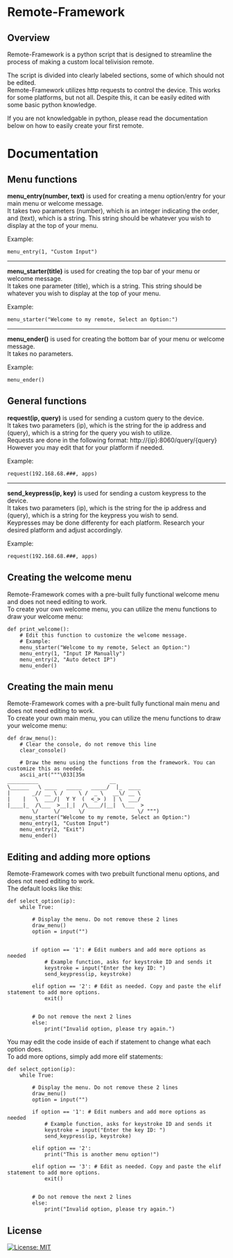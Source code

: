 # Remote-Framework
## Overview
Remote-Framework is a python script that is designed to streamline the process of making a custom local telivision remote.  
  
The script is divided into clearly labeled sections, some of which should not be edited.  
Remote-Framework utilizes http requests to control the device. This works for some platforms, but not all. Despite this, it can be easily edited with some basic python knowledge.  
  
If you are not knowledgable in python, please read the documentation below on how to easily create your first remote.  

# Documentation
## Menu functions

**menu_entry(number, text)** is used for creating a menu option/entry for your main menu or welcome message.  
It takes two parameters (number), which is an integer indicating the order, and (text), which is a string. This string should be whatever you wish to display at the top of your menu.  
  
Example: 
```
menu_entry(1, "Custom Input")
```

---
**menu_starter(title)** is used for creating the top bar of your menu or welcome message.  
It takes one parameter (title), which is a string. This string should be whatever you wish to display at the top of your menu.  
  
Example: 
```
menu_starter("Welcome to my remote, Select an Option:")
```

---
**menu_ender()** is used for creating the bottom bar of your menu or welcome message.  
It takes no parameters.  
  
Example: 
```
menu_ender()
```

## General functions

**request(ip, query)** is used for sending a custom query to the device.  
It takes two parameters (ip), which is the string for the ip address and (query), which is a string for the query you wish to utilize.  
Requests are done in the following format: http://{ip}:8060/query/{query}  
However you may edit that for your platform if needed.  
  
Example: 
```
request(192.168.68.###, apps)
```

---
**send_keypress(ip, key)** is used for sending a custom keypress to the device.    
It takes two parameters (ip), which is the string for the ip address and (query), which is a string for the keypress you wish to send.  
Keypresses may be done differenty for each platform. Research your desired platform and adjust accordingly.  
  
Example: 
```
request(192.168.68.###, apps)
```

## Creating the welcome menu
Remote-Framework comes with a pre-built fully functional welcome menu and does not need editing to work.  
To create your own welcome menu, you can utilize the menu functions to draw your welcome menu:  
```
def print_welcome():
    # Edit this function to customize the welcome message.
    # Example:
    menu_starter("Welcome to my remote, Select an Option:")
    menu_entry(1, "Input IP Manually")
    menu_entry(2, "Auto detect IP")
    menu_ender()
```

## Creating the main menu
Remote-Framework comes with a pre-built fully functional main menu and does not need editing to work.  
To create your own main menu, you can utilize the menu functions to draw your welcome menu:  
```
def draw_menu():
    # Clear the console, do not remove this line
    clear_console()

    # Draw the menu using the functions from the framework. You can customize this as needed.
    ascii_art("""\033[35m
__________                       __          
\______   \ ____   _____   _____/  |_  ____  
|       _// __ \ /     \ /  _ \   __\/ __ \ 
|    |   \  ___/|  Y Y  (  <_> )  | \  ___/ 
|____|_  /\___  >__|_|  /\____/|__|  \___  >
        \/     \/      \/                 \/ """)
    menu_starter("Welcome to my remote, Select an Option:")
    menu_entry(1, "Custom Input")
    menu_entry(2, "Exit")
    menu_ender()
```

## Editing and adding more options
Remote-Framework comes with two prebuilt functional menu options, and does not need editing to work.  
The default looks like this:  
```
def select_option(ip):
    while True:

        # Display the menu. Do not remove these 2 lines
        draw_menu()
        option = input("")


        if option == '1': # Edit numbers and add more options as needed
            # Example function, asks for keystroke ID and sends it
            keystroke = input("Enter the key ID: ")
            send_keypress(ip, keystroke)

        elif option == '2': # Edit as needed. Copy and paste the elif statement to add more options.
            exit()


        # Do not remove the next 2 lines
        else:
            print("Invalid option, please try again.")
```
You may edit the code inside of each if statement to change what each option does.  
To add more options, simply add more elif statements:  
```
def select_option(ip):
    while True:

        # Display the menu. Do not remove these 2 lines
        draw_menu()
        option = input("")

        if option == '1': # Edit numbers and add more options as needed
            # Example function, asks for keystroke ID and sends it
            keystroke = input("Enter the key ID: ")
            send_keypress(ip, keystroke)

        elif option == '2':
            print("This is another menu option!")

        elif option == '3': # Edit as needed. Copy and paste the elif statement to add more options.
            exit()


        # Do not remove the next 2 lines
        else:
            print("Invalid option, please try again.")
```

## License

[![License: MIT](https://img.shields.io/badge/License-MIT-yellow.svg)](https://opensource.org/licenses/MIT)

